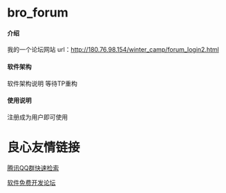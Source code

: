 # bro_forum

#### 介绍
我的一个论坛网站
url：http://180.76.98.154/winter_camp/forum_login2.html

#### 软件架构
软件架构说明
等待TP重构


#### 使用说明

注册成为用户即可使用


 # 良心友情链接

[腾讯QQ群快速检索](http://u.720life.cn/s/8cf73f7c)

[软件免费开发论坛](http://u.720life.cn/s/bbb01dc0)